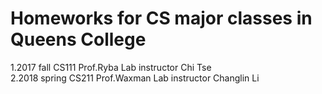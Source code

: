 # Homeworks for CS major classes in Queens College
1.2017 fall CS111 Prof.Ryba Lab instructor Chi Tse  
2.2018 spring CS211 Prof.Waxman Lab instructor Changlin Li

